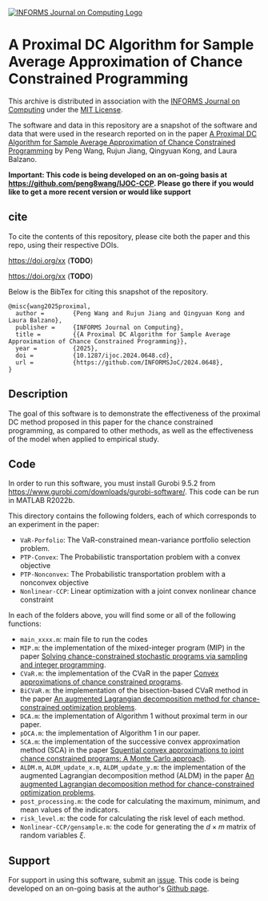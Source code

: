 [![INFORMS Journal on Computing Logo](https://INFORMSJoC.github.io/logos/INFORMS_Journal_on_Computing_Header.jpg)](https://pubsonline.informs.org/journal/ijoc)

# A Proximal DC Algorithm for Sample Average Approximation of Chance Constrained Programming

This archive is distributed in association with the [INFORMS Journal on Computing](https://pubsonline.informs.org/journal/ijoc) under the [MIT License](LICENSE).

The software and data in this repository are a snapshot of the software and data that were used in the research reported on in the paper [A Proximal DC Algorithm for Sample Average Approximation of Chance Constrained Programming](xx) by Peng Wang, Rujun Jiang, Qingyuan Kong, and Laura Balzano.

**Important: This code is being developed on an on-going basis at https://github.com/peng8wang/IJOC-CCP. Please go there if you would like to get a more recent version or would like support**

## cite

To cite the contents of this repository, please cite both the paper and this repo, using their respective DOIs.

https://doi.org/xx (**TODO**)

https://doi.org/xx (**TODO**) 

Below is the BibTex for citing this snapshot of the repository.

```
@misc{wang2025proximal,
  author =        {Peng Wang and Rujun Jiang and Qingyuan Kong and Laura Balzano},
  publisher =     {INFORMS Journal on Computing},
  title =         {{A Proximal DC Algorithm for Sample Average Approximation of Chance Constrained Programming}}, 
  year =          {2025},
  doi =           {10.1287/ijoc.2024.0648.cd},
  url =           {https://github.com/INFORMSJoC/2024.0648},
}
```

## Description
The goal of this software is to demonstrate the effectiveness of the proximal DC method proposed in this paper for the chance constrained programming, as compared to other methods, as well as the effectiveness of the model when applied to empirical study. 

## Code
In order to run this software, you must install Gurobi 9.5.2 from https://www.gurobi.com/downloads/gurobi-software/. This code can be run in MATLAB R2022b.

This directory contains the following folders, each of which corresponds to an experiment in the paper: 
* `VaR-Porfolio`: The VaR-constrained mean-variance portfolio selection problem.
* `PTP-Convex`: The Probabilistic transportation problem with a convex objective
* `PTP-Nonconvex`: The Probabilistic transportation problem with a nonconvex objective
* `Nonlinear-CCP`: Linear optimization with a joint convex nonlinear chance constraint

In each of the folders above, you will find some or all of the following functions:
* `main_xxxx.m`: main file to run the codes
* `MIP.m`: the implementation of the mixed-integer program (MIP) in the paper [Solving chance-constrained stochastic programs via sampling and integer programming](https://pubsonline.informs.org/doi/10.1287/educ.1080.0048).
* `CVaR.m`: the implementation of the CVaR in the paper [Convex approximations of chance constrained programs](https://epubs.siam.org/doi/10.1137/050622328).
* `BiCVaR.m`: the implementation of the bisection-based CVaR method in the paper [An augmented Lagrangian decomposition method for chance-constrained optimization problems](https://pubsonline.informs.org/doi/10.1287/ijoc.2020.1001).
* `DCA.m`: the implementation of Algorithm 1 without proximal term in our paper.
* `pDCA.m`: the implementation of Algorithm 1 in our paper.
* `SCA.m`:  the implementation of the successive convex approximation method (SCA) in the paper [Squential convex approximations to joint chance constrained programs: A Monte Carlo approach](https://pubsonline.informs.org/doi/10.1287/opre.1100.0910).
* `ALDM.m`, `ALDM_update_x.m`, `ALDM_update_y.m`: the implementation of the augmented Lagrangian decomposition method (ALDM) in the paper [An augmented Lagrangian decomposition method for chance-constrained optimization problems](https://pubsonline.informs.org/doi/10.1287/ijoc.2020.1001).
* `post_processing.m`: the code for calculating the maximum, minimum, and mean values of the indicators.
* `risk_level.m`: the code for calculating the risk level of each method.
* `Nonlinear-CCP/gensample.m`: the code for generating the $d \times m$ matrix of random variables $\xi$.



## Support

For support in using this software, submit an [issue](https://github.com/peng8wang/IJOC-CCP/issues/new). This code is being developed on an on-going basis at the author's [Github page](https://github.com/peng8wang/IJOC-CCP).



